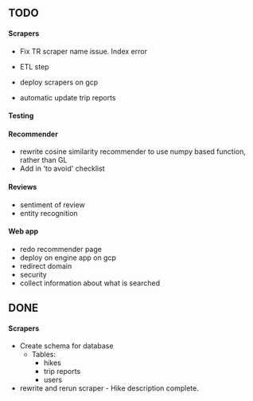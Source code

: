 ## TODO

#### Scrapers
* Fix TR scraper name issue. Index error
    
* ETL step
* deploy scrapers on gcp
* automatic update trip reports

#### Testing


#### Recommender
* rewrite cosine similarity recommender to use numpy based function, rather than GL
* Add in 'to avoid' checklist

#### Reviews
* sentiment of review
* entity recognition

#### Web app
* redo recommender page
* deploy on engine app on gcp
* redirect domain
* security
* collect information about what is searched


## DONE

#### Scrapers
* Create schema for database
    * Tables:
        * hikes
        * trip reports
        * users
* rewrite and rerun scraper - Hike description complete.